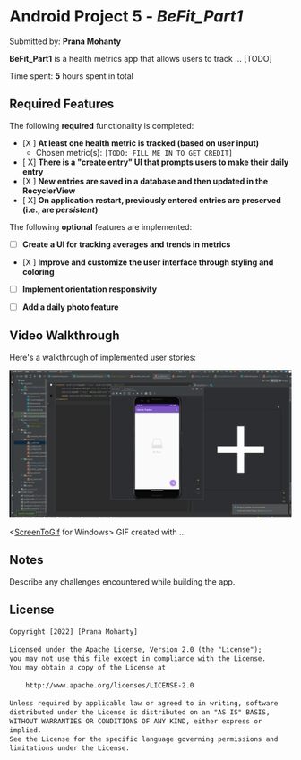 # Android Project 5 - *BeFit_Part1*

Submitted by: **Prana Mohanty**

**BeFit_Part1** is a health metrics app that allows users to track ... [TODO] 

Time spent: **5** hours spent in total

## Required Features

The following **required** functionality is completed:

- [X ] **At least one health metric is tracked (based on user input)**
  - Chosen metric(s): `[TODO: FILL ME IN TO GET CREDIT]`
- [ X] **There is a "create entry" UI that prompts users to make their daily entry**
- [X ] **New entries are saved in a database and then updated in the RecyclerView**
- [ X] **On application restart, previously entered entries are preserved (i.e., are *persistent*)**
 
The following **optional** features are implemented:

- [ ] **Create a UI for tracking averages and trends in metrics**
- [X ] **Improve and customize the user interface through styling and coloring**
- [ ] **Implement orientation responsivity**
- [ ] **Add a daily photo feature**



## Video Walkthrough

Here's a walkthrough of implemented user stories:

<img src='https://github.com/PranaMohanty13/BeFit_Part1/blob/main/Befit_part1_walkthrough.gif' />

<[ScreenToGif](https://www.screentogif.com/) for Windows>
GIF created with ...  


## Notes

Describe any challenges encountered while building the app.

## License

    Copyright [2022] [Prana Mohanty]

    Licensed under the Apache License, Version 2.0 (the "License");
    you may not use this file except in compliance with the License.
    You may obtain a copy of the License at

        http://www.apache.org/licenses/LICENSE-2.0

    Unless required by applicable law or agreed to in writing, software
    distributed under the License is distributed on an "AS IS" BASIS,
    WITHOUT WARRANTIES OR CONDITIONS OF ANY KIND, either express or implied.
    See the License for the specific language governing permissions and
    limitations under the License.

